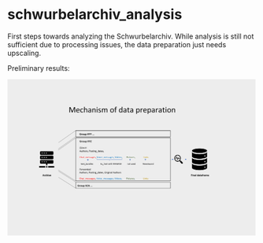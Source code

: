 # schwurbelarchiv_analysis
First steps towards analyzing the Schwurbelarchiv. While analysis is still not sufficient due to processing issues, the data preparation just needs upscaling.

Preliminary results:

![](mechanism_of_data_prep.png)

![]()

![]()

![]()

![]()
